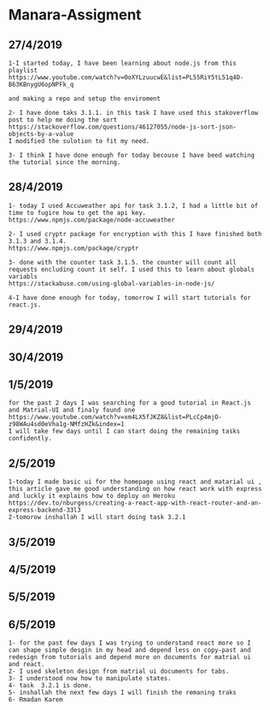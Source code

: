 # Manara-Assigment

## 27/4/2019
	
	1-I started today, I have been learning about node.js from this playlist 
	https://www.youtube.com/watch?v=0oXYLzuucwE&list=PL55RiY5tL51q4D-B63KBnygU6opNPFk_q

	and making a repo and setup the enviroment

	2- I have done taks 3.1.1. in this task I have used this stakoverflow post to help me doing the sort 
	https://stackoverflow.com/questions/46127055/node-js-sort-json-objects-by-a-value
	I modified the sulotion to fit my need.

	3- I think I have done enough for today becouse I have beed watching the tutorial since the morning.

## 28/4/2019
	1- today I used Accuweather api for task 3.1.2, I had a little bit of time to fugire how to get the api key.
	https://www.npmjs.com/package/node-accuweather

	2- I used cryptr package for encryption with this I have finished both 3.1.3 and 3.1.4.
	https://www.npmjs.com/package/cryptr

	3- done with the counter task 3.1.5. the counter will count all requests encluding count it self. I used this to learn about globals variabls 
	https://stackabuse.com/using-global-variables-in-node-js/

	4-I have done enough for today, tomorrow I will start tutorials for react.js.

## 29/4/2019
## 30/4/2019
## 1/5/2019 
	for the past 2 days I was searching for a good tutorial in React.js and Matrial-UI and finaly found one 
	https://www.youtube.com/watch?v=xm4LX5fJKZ8&list=PLcCp4mjO-z98WAu4sd0eVha1g-NMfzHZk&index=1
	I will take few days until I can start doing the remaining tasks confidently.
## 2/5/2019 
	1-today I made basic ui for the homepage using react and matarial ui , this article gave me good understanding on how react work with express
	and luckly it explains how to deploy on Heroku  https://dev.to/nburgess/creating-a-react-app-with-react-router-and-an-express-backend-33l3
	2-tomorow inshallah I will start doing task 3.2.1
## 3/5/2019
## 4/5/2019
## 5/5/2019
## 6/5/2019
	1- for the past few days I was trying to understand react more so I can shape simple desgin in my head and depend less on copy-past and redesign from tutorials and depend more on documents for matrial ui and react.
	2- I used skeleton design from matrial ui documents for tabs.
	3- I understood now how to manipulate states.
	4- task  3.2.1 is done.
	5- inshallah the next few days I will finish the remaning traks
	6- Rmadan Karem 